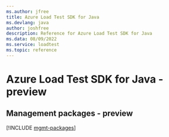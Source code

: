 ```yaml
---
ms.author: jfree
title: Azure Load Test SDK for Java
ms.devlang: java
author: joshfree
description: Reference for Azure Load Test SDK for Java
ms.data: 08/09/2022
ms.service: loadtest
ms.topic: reference
---
```

# Azure Load Test SDK for Java - preview

## Management packages - preview
[!INCLUDE [mgmt-packages](load-test-mgmt-index.md)]